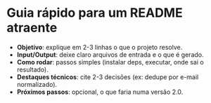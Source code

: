 
# Guia rápido para um README atraente

- **Objetivo**: explique em 2-3 linhas o que o projeto resolve.
- **Input/Output**: deixe claro arquivos de entrada e o que é gerado.
- **Como rodar**: passos simples (instalar deps, executar, onde sai o resultado).
- **Destaques técnicos**: cite 2-3 decisões (ex: dedupe por e-mail normalizado).
- **Próximos passos**: opcional, o que faria numa versão 2.0.
